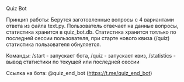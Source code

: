 Quiz Bot

Принцип работы:
Берутся заготовленные вопросы с 4 вариантами ответа из файла text.py. Пользователь отвечает на данные вопросы, статистика хранится в quiz_bot.db. Статистика хранится тотлько по последней сессии пользователя, при старте нового квиза (/quiz) статистика пользователя обнуляется.

Команды: /start - запускает бота, /quiz - запускает квиз, /statistics - вывод статистики по текущей или последней сессии

Ссылка на бота: @quiz_end_bot (https://t.me/quiz_end_bot)
